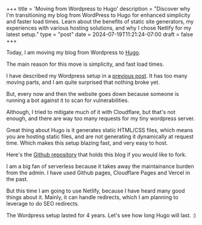 +++
title = 'Moving from Wordpress to Hugo'
description = "Discover why I'm transitioning my blog from WordPress to Hugo for enhanced simplicity and faster load times. Learn about the benefits of static site generators, my experiences with various hosting solutions, and why I chose Netlify for my latest setup."
type = "post"
date = 2024-07-19T11:21:24-07:00
draft = false
+++

Today, I am moving my blog from Wordpress to [Hugo](https://gohugo.io/).

The main reason for this move is simplicity, and fast load times.

I have described my Wordpress setup in a [previous post](https://shivdeepak.com/posts/its-so-easy-to-host-a-blog-today-2020/). It has too many moving parts, and I am quite surprised that nothing broke yet.

But, every now and then the website goes down because someone is running a bot against it to scan for vulnerabilities.

Although, I tried to mitigate much of it with Cloudflare, but that's not enough, and there are way too many requests for my tiny wordpress server.

Great thing about Hugo is it generates static HTML/CSS files, which means you are hosting static files, and are not generating it dynamically at request time. Which makes this setup blazing fast, and very easy to host.

Here's the [Github repository](https://github.com/shivdeepak/shivdeepak.com) that holds this blog if you would like to fork.

I am a big fan of serverless because it takes away the maintainance burden from the admin. I have used Github pages, Cloudflare Pages and Vercel in the past.

But this time I am going to use Netlify, because I have heard many good things about it. Mainly, it can handle redirects, which I am planning to leverage to do SEO redirects.

The Wordpress setup lasted for 4 years. Let's see how long Hugo will last. :)
